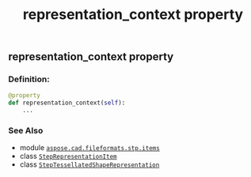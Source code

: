 ﻿---
title: representation_context property
second_title: Aspose.CAD for Python via .NET API References
description: 
type: docs
weight: 60
url: /python-net/aspose.cad.fileformats.stp.items/steptessellatedshaperepresentation/representation_context/
is_root: false
---

## representation_context property

### Definition:
```python
@property
def representation_context(self):
    ...
```

### See Also
* module [`aspose.cad.fileformats.stp.items`](../../)
* class [`StepRepresentationItem`](/cad/python-net/aspose.cad.fileformats.stp.items/steprepresentationitem)
* class [`StepTessellatedShapeRepresentation`](/cad/python-net/aspose.cad.fileformats.stp.items/steptessellatedshaperepresentation)
